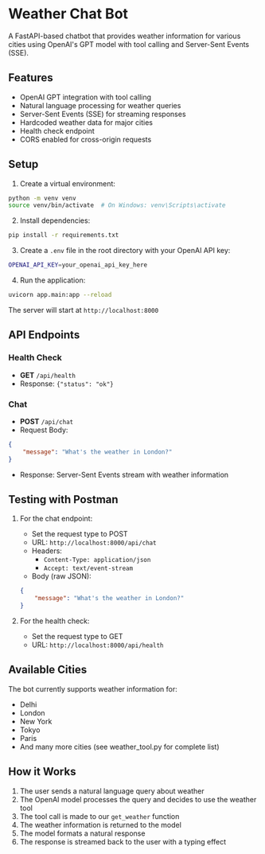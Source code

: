 # Weather Chat Bot

A FastAPI-based chatbot that provides weather information for various cities using OpenAI's GPT model with tool calling and Server-Sent Events (SSE).

## Features

- OpenAI GPT integration with tool calling
- Natural language processing for weather queries
- Server-Sent Events (SSE) for streaming responses
- Hardcoded weather data for major cities
- Health check endpoint
- CORS enabled for cross-origin requests

## Setup

1. Create a virtual environment:
```bash
python -m venv venv
source venv/bin/activate  # On Windows: venv\Scripts\activate
```

2. Install dependencies:
```bash
pip install -r requirements.txt
```

3. Create a `.env` file in the root directory with your OpenAI API key:
```bash
OPENAI_API_KEY=your_openai_api_key_here
```

4. Run the application:
```bash
uvicorn app.main:app --reload
```

The server will start at `http://localhost:8000`

## API Endpoints

### Health Check
- **GET** `/api/health`
- Response: `{"status": "ok"}`

### Chat
- **POST** `/api/chat`
- Request Body:
```json
{
    "message": "What's the weather in London?"
}
```
- Response: Server-Sent Events stream with weather information

## Testing with Postman

1. For the chat endpoint:
   - Set the request type to POST
   - URL: `http://localhost:8000/api/chat`
   - Headers: 
     - `Content-Type: application/json`
     - `Accept: text/event-stream`
   - Body (raw JSON):
   ```json
   {
       "message": "What's the weather in London?"
   }
   ```

2. For the health check:
   - Set the request type to GET
   - URL: `http://localhost:8000/api/health`

## Available Cities

The bot currently supports weather information for:
- Delhi
- London
- New York
- Tokyo
- Paris
- And many more cities (see weather_tool.py for complete list)

## How it Works

1. The user sends a natural language query about weather
2. The OpenAI model processes the query and decides to use the weather tool
3. The tool call is made to our `get_weather` function
4. The weather information is returned to the model
5. The model formats a natural response
6. The response is streamed back to the user with a typing effect 